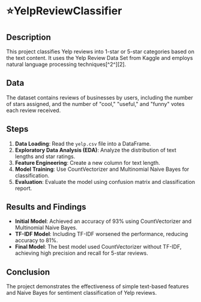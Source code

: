 # ⭐YelpReviewClassifier

## Description
This project classifies Yelp reviews into 1-star or 5-star categories based on the text content. It uses the Yelp Review Data Set from Kaggle and employs natural language processing techniques[^2^][2].

## Data
The dataset contains reviews of businesses by users, including the number of stars assigned, and the number of "cool," "useful," and "funny" votes each review received.

## Steps
1. **Data Loading**: Read the `yelp.csv` file into a DataFrame.
2. **Exploratory Data Analysis (EDA)**: Analyze the distribution of text lengths and star ratings.
3. **Feature Engineering**: Create a new column for text length.
4. **Model Training**: Use CountVectorizer and Multinomial Naive Bayes for classification.
5. **Evaluation**: Evaluate the model using confusion matrix and classification report.

## Results and Findings
- **Initial Model**: Achieved an accuracy of 93% using CountVectorizer and Multinomial Naive Bayes.
- **TF-IDF Model**: Including TF-IDF worsened the performance, reducing accuracy to 81%.
- **Final Model**: The best model used CountVectorizer without TF-IDF, achieving high precision and recall for 5-star reviews.

## Conclusion
The project demonstrates the effectiveness of simple text-based features and Naive Bayes for sentiment classification of Yelp reviews.

